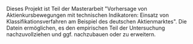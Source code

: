 Dieses Projekt ist Teil der Masterarbeit "Vorhersage von Aktienkursbewegungen mit technischen Indikatoren: Einsatz von Klassifikationsverfahren am Beispiel des deutschen Aktienmarktes". Die Datein ermöglichen, es den empirischen Teil
der Untersuchung nachzuvollziehen und ggf. nachzubauen oder zu erweitern. 
